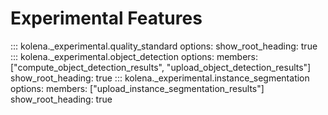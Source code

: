 
# Experimental Features

::: kolena._experimental.quality_standard
    options:
        show_root_heading: true
::: kolena._experimental.object_detection
    options:
        members: ["compute_object_detection_results", "upload_object_detection_results"]
        show_root_heading: true
::: kolena._experimental.instance_segmentation
    options:
        members: ["upload_instance_segmentation_results"]
        show_root_heading: true

